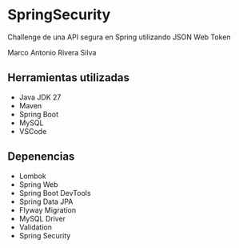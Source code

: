 # SpringSecurity
Challenge de una API segura en Spring utilizando JSON Web Token

Marco Antonio Rivera Silva

## Herramientas utilizadas
- Java JDK 27
- Maven
- Spring Boot
- MySQL
- VSCode

## Depenencias
- Lombok
- Spring Web
- Spring Boot DevTools
- Spring Data JPA
- Flyway Migration
- MySQL Driver
- Validation
- Spring Security
